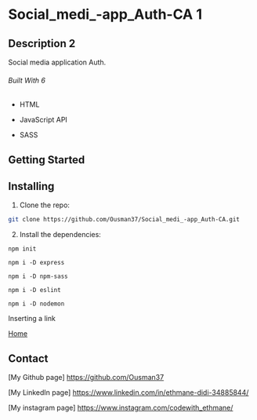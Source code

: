 # Social_medi_-app_Auth-CA 1

## Description 2

<p> Social media application Auth.</p>

###### Built With 6

- HTML

- JavaScript API

- SASS





## Getting Started

## Installing

1. Clone the repo:

```bash
git clone https://github.com/Ousman37/Social_medi_-app_Auth-CA.git
```

2. Install the dependencies:

```
npm init
```

```
npm i -D express 
```

```
npm i -D npm-sass
```


```
npm i -D eslint
```

```
npm i -D nodemon
```




Inserting a link 

[Home]( "netlify.app")


## Contact
[My Github page] https://github.com/Ousman37

[My LinkedIn page] https://www.linkedin.com/in/ethmane-didi-34885844/

[My instagram page] https://www.instagram.com/codewith_ethmane/

